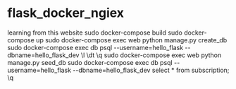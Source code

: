# flask_docker_ngiex


learning from this website
sudo docker-compose build
sudo docker-compose up
sudo docker-compose exec web python manage.py create_db
sudo docker-compose exec db psql --username=hello_flask --dbname=hello_flask_dev
\l
\dt
\q
sudo docker-compose exec web python manage.py seed_db
sudo docker-compose exec db psql --username=hello_flask --dbname=hello_flask_dev
select * from subscription;
\q